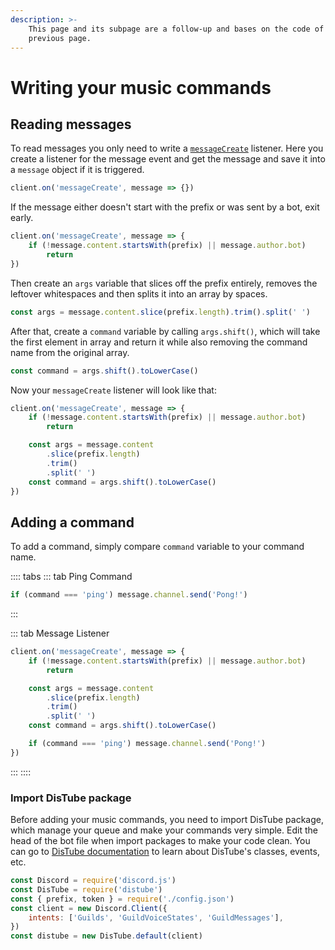 ```yaml
---
description: >-
    This page and its subpage are a follow-up and bases on the code of the
    previous page.
---
```


# Writing your music commands

## Reading messages

To read messages you only need to write a [`messageCreate`](https://discord.js.org/#/docs/discord.js/main/class/Client?scrollTo=e-messageCreate) listener. Here you create a listener for the message event and get the message and save it into a `message` object if it is triggered.

```js
client.on('messageCreate', message => {})
```

If the message either doesn't start with the prefix or was sent by a bot, exit early.

```js
client.on('messageCreate', message => {
    if (!message.content.startsWith(prefix) || message.author.bot)
        return
})
```

Then create an `args` variable that slices off the prefix entirely, removes the leftover whitespaces and then splits it into an array by spaces.

```js
const args = message.content.slice(prefix.length).trim().split(' ')
```

After that, create a `command` variable by calling `args.shift()`, which will take the first element in array and return it while also removing the command name from the original array.

```js
const command = args.shift().toLowerCase()
```

Now your `messageCreate` listener will look like that:

```js
client.on('messageCreate', message => {
    if (!message.content.startsWith(prefix) || message.author.bot)
        return

    const args = message.content
        .slice(prefix.length)
        .trim()
        .split(' ')
    const command = args.shift().toLowerCase()
})
```

## Adding a command

To add a command, simply compare `command` variable to your command name.

:::: tabs
::: tab Ping Command

```js
if (command === 'ping') message.channel.send('Pong!')
```

:::

::: tab Message Listener

```js
client.on('messageCreate', message => {
    if (!message.content.startsWith(prefix) || message.author.bot)
        return

    const args = message.content
        .slice(prefix.length)
        .trim()
        .split(' ')
    const command = args.shift().toLowerCase()

    if (command === 'ping') message.channel.send('Pong!')
})
```

:::
::::

### Import DisTube package

Before adding your music commands, you need to import DisTube package, which manage your queue and make your commands very simple. Edit the head of the bot file when import packages to make your code clean. You can go to [DisTube documentation](https://distube.js.org) to learn about DisTube's classes, events, etc.

```js
const Discord = require('discord.js')
const DisTube = require('distube')
const { prefix, token } = require('./config.json')
const client = new Discord.Client({
    intents: ['Guilds', 'GuildVoiceStates', 'GuildMessages'],
})
const distube = new DisTube.default(client)
```
